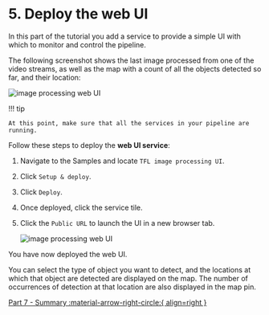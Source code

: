 # 5. Deploy the web UI

In this part of the tutorial you add a service to provide a simple UI with which to monitor and control the pipeline.

The following screenshot shows the last image processed from one of the video streams, as well as the map with a count of all the objects detected so far, and their location:

![image processing web UI](./images/web-ui.png)

!!! tip

    At this point, make sure that all the services in your pipeline are running.

Follow these steps to deploy the **web UI service**:

1. Navigate to the Samples and locate `TFL image processing UI`.

2. Click `Setup & deploy`.

3.  Click `Deploy`.

4.  Once deployed, click the service tile.

5.  Click the `Public URL` to launch the UI in a new browser tab.

    ![image processing web UI](./images/ui-public-url.png)

You have now deployed the web UI.

You can select the type of object you want to detect, and the locations at which that object are detected are displayed on the map. The number of occurrences of detection at that location are also displayed in the map pin.

[Part 7 - Summary :material-arrow-right-circle:{ align=right }](summary.md)
